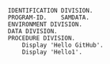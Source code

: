        IDENTIFICATION DIVISION.
       PROGRAM-ID.    SAMDATA.
       ENVIRONMENT DIVISION.
       DATA DIVISION.
       PROCEDURE DIVISION.
           Display 'Hello GitHub'.
           Display 'Hello1'.

